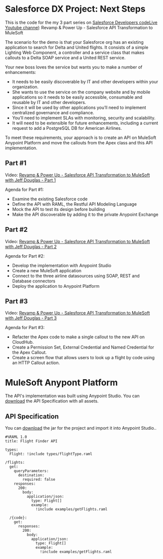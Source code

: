 # Salesforce DX Project: Next Steps

This is the code for the my 3 part series on [Salesforce Developers codeLive Youtube channel](https://www.youtube.com/@SalesforceDevs): Revamp & Power Up - Salesforce API Transformation to MuleSoft

The scenario for the demo is that your Salesforce org has an existing application to search for Delta and United flights. It consists of a simple Lighting Web Component, a controller and a service class that makes callouts to a Delta SOAP service and a United REST service.

Your new boss loves the service but wants you to make a number of enhancements:

- It needs to be easily discoverable by IT and other developers within your organization.
- She wants to use the service on the company website and by mobile applications so it needs to be easily accessible, consumable and reusable by IT and other developers.
- Since it will be used by other applications you’ll need to implement centralized governance and compliance.
- You’ll need to implement SLAs with monitoring, security and scalability.
- It will need to be extensible for future enhancements, including a current request to add a PostgreSQL DB for American Airlines.

To meet these requirements, your approach is to create an API on MuleSoft Anypoint Platform and move the callouts from the Apex class and this API implementation.

## Part #1

Video: [Revamp & Power Up - Salesforce API Transformation to MuleSoft with Jeff Douglas - Part 1](https://www.jeffdouglas.com/part-1-salesforce-api-transformatin-to-mulesoft)

Agenda for Part #1:

- Examine the existing Salesforce code
- Define the API with RAML, the Restful API Modeling Language
- Mock the API to test its design before building
- Make the API discoverable by adding it to the private Anypoint Exchange

## Part #2

Video: [Revamp & Power Up - Salesforce API Transformation to MuleSoft with Jeff Douglas - Part 2](https://www.jeffdouglas.com/part-2-salesforce-api-transformatin-to-mulesoft)

Agenda for Part #2:

- Develop the implementation with Anypoint Studio
- Create a new MuleSoft application
- Connect to the three airline datasources using SOAP, REST and Database connectors
- Deploy the application to Anypoint Platform

## Part #3

Video: [Revamp & Power Up - Salesforce API Transformation to MuleSoft with Jeff Douglas - Part 3](https://www.jeffdouglas.com/part-3-salesforce-api-transformatin-to-mulesoft)

Agenda for Part #3:

- Refacter the Apex code to make a single callout to the new API on CloudHub.
- Create a Permission Set, External Credential and Named Credential for the Apex Callout.
- Create a screen flow that allows users to look up a flight by code using an HTTP Callout action.


# MuleSoft Anypont Platform

The API's implementation was built using Anypoint Studio. You can [download](https://github.com/jeffdonthemic/flight-finder-salesforce/blob/main/flight-finder-api-spec.zip) the API Specification with all assets.

## API Specification

You can [download](https://github.com/jeffdonthemic/flight-finder-salesforce/blob/main/codelive-flight-finder-api.jr) the jar for the project and import it into Anypoint Studio..

```
#%RAML 1.0
title: Flight Finder API

types:
  Flight: !include types/flightType.raml

/flights:
  get:
    queryParameters:
      destination:
        required: false
    responses:
      200:
        body:
          application/json:
            type: Flight[]
            example:
              !include examples/getFlights.raml

  /{code}:
    get:
      responses:
        200:
          body:
            application/json:
              type: Flight[]
              example:
                !include examples/getFlights.raml
              
```


